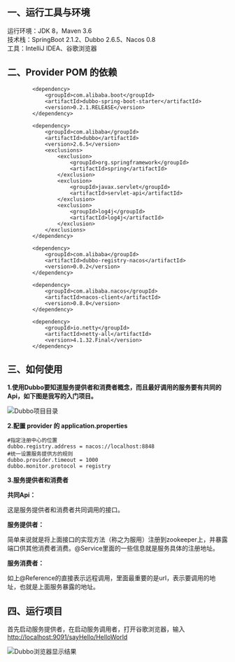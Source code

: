 ﻿
## **一、运行工具与环境**

运行环境：JDK 8，Maven 3.6  
技术栈：SpringBoot 2.1.2、Dubbo 2.6.5、Nacos 0.8  
工具：IntelliJ IDEA、谷歌浏览器  

## **二、Provider POM 的依赖**
```maven
        <dependency>
            <groupId>com.alibaba.boot</groupId>
            <artifactId>dubbo-spring-boot-starter</artifactId>
            <version>0.2.1.RELEASE</version>
        </dependency>

        <dependency>
            <groupId>com.alibaba</groupId>
            <artifactId>dubbo</artifactId>
            <version>2.6.5</version>
            <exclusions>
                <exclusion>
                    <groupId>org.springframework</groupId>
                    <artifactId>spring</artifactId>
                </exclusion>
                <exclusion>
                    <groupId>javax.servlet</groupId>
                    <artifactId>servlet-api</artifactId>
                </exclusion>
                <exclusion>
                    <groupId>log4j</groupId>
                    <artifactId>log4j</artifactId>
                </exclusion>
            </exclusions>
        </dependency>

        <dependency>
            <groupId>com.alibaba</groupId>
            <artifactId>dubbo-registry-nacos</artifactId>
            <version>0.0.2</version>
        </dependency>

        <dependency>
            <groupId>com.alibaba.nacos</groupId>
            <artifactId>nacos-client</artifactId>
            <version>0.8.0</version>
        </dependency>

        <dependency>
            <groupId>io.netty</groupId>
            <artifactId>netty-all</artifactId>
            <version>4.1.32.Final</version>
        </dependency>
```

## **三、如何使用**
**1.使用Dubbo要知道服务提供者和消费者概念，而且最好调用的服务要有共同的Api，如下图是我写的入门项目。**

![Dubbo项目目录](http://wx2.sinaimg.cn/large/cf495cdcgy1fss1juop0uj20as0bj74e.jpg)

**2.配置 provider 的 application.properties**

```
#指定注册中心的位置
dubbo.registry.address = nacos://localhost:8848
#统一设置服务提供方的规则
dubbo.provider.timeout = 1000
dubbo.monitor.protocol = registry
```

**3.服务提供者和消费者**

**共同Api：**

这是服务提供者和消费者共同调用的接口。

**服务提供者：**

简单来说就是将上面接口的实现方法（称之为服用）注册到zookeeper上，并暴露端口供其他消费者消费。@Service里面的一些信息就是服务具体的注册地址。

**服务消费者：**

如上@Reference的直接表示远程调用，里面最重要的是url，表示要调用的地址，也就是上面服务暴露的地址。

## **四、运行项目**

首先启动服务提供者，在启动服务调用者，打开谷歌浏览器，输入[http://localhost:9091/sayHello/HelloWorld](http://localhost:9091/sayHello/HelloWorld)

![Dubbo浏览器显示结果](http://wx4.sinaimg.cn/large/cf495cdcgy1fss496cbz4j20hu0apdfv.jpg)

 
